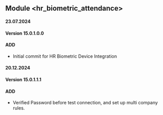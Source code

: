## Module <hr_biometric_attendance>

#### 23.07.2024
#### Version 15.0.1.0.0
#### ADD
- Initial commit for HR Biometric Device Integration

#### 20.12.2024
#### Version 15.0.1.1.1
#### ADD
- Verified Password before test connection, and set up multi company rules.